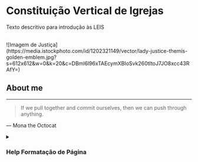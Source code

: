 # Constituição Vertical de Igrejas

Texto descritivo para introdução às LEIS

<br>
![Imagem de Justiça](https://media.istockphoto.com/id/1202321149/vector/lady-justice-themis-golden-emblem.jpg?s=612x612&w=0&k=20&c=DBml6l96xTAEcymXBIoSvk260tltoJ7JO8xcc43RAfY=)


## About me




---
> If we pull together and commit ourselves, then we can push through anything.

— Mona the Octocat



<details>
<summary><h3>Help Formatação de Página</h3></summary>

[Quickstart](https://docs.github.com/pt/get-started/writing-on-github/getting-started-with-writing-and-formatting-on-github/quickstart-for-writing-on-github)
<br>
[Sobre escrita e formatação no GitHub](https://docs.github.com/pt/get-started/writing-on-github/getting-started-with-writing-and-formatting-on-github/about-writing-and-formatting-on-github)
<br>
[Sintaxe básica de escrita e formatação no GitHub](https://docs.github.com/pt/get-started/writing-on-github/getting-started-with-writing-and-formatting-on-github/basic-writing-and-formatting-syntax)

</details>
